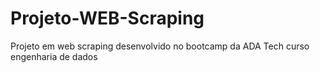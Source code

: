 # Projeto-WEB-Scraping
Projeto em web scraping desenvolvido no bootcamp da ADA Tech curso engenharia de dados 
